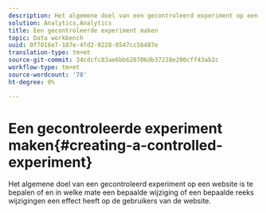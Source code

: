 ```yaml
---
description: Het algemene doel van een gecontroleerd experiment op een website is te bepalen of en in welke mate een bepaalde wijziging of een bepaalde reeks wijzigingen een effect heeft op de gebruikers van de website.
solution: Analytics,Analytics
title: Een gecontroleerde experiment maken
topic: Data workbench
uuid: 0f7016e7-187e-4fd2-9228-0547cc5b487e
translation-type: tm+mt
source-git-commit: 34cdcfc83ae6bb620706db37228e200cff43ab2c
workflow-type: tm+mt
source-wordcount: '78'
ht-degree: 0%

---
```



# Een gecontroleerde experiment maken{#creating-a-controlled-experiment}

Het algemene doel van een gecontroleerd experiment op een website is te bepalen of en in welke mate een bepaalde wijziging of een bepaalde reeks wijzigingen een effect heeft op de gebruikers van de website.

